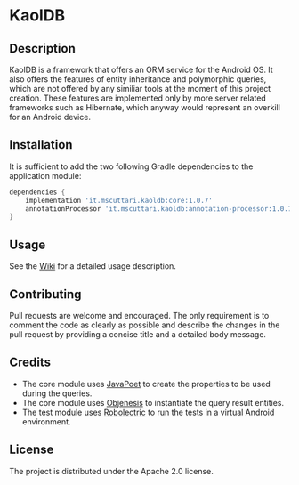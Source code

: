 # KaolDB
## Description
KaolDB is a framework that offers an ORM service for the Android OS. It also offers the features of entity inheritance and polymorphic queries, which are not offered by any similiar tools at the moment of this project creation. These features are implemented only by more server related frameworks such as Hibernate, which anyway would represent an overkill for an Android device.

## Installation
It is sufficient to add the two following Gradle dependencies to the application module:

```gradle
dependencies {
    implementation 'it.mscuttari.kaoldb:core:1.0.7'
    annotationProcessor 'it.mscuttari.kaoldb:annotation-processor:1.0.7'
}
```

## Usage
See the [Wiki](https://github.com/mscuttari/KaolDB/wiki) for a detailed usage description.

## Contributing
Pull requests are welcome and encouraged. The only requirement is to comment the code as clearly as possible and describe the changes in the pull request by providing a concise title and a detailed body message.

## Credits
* The core module uses [JavaPoet](https://github.com/square/javapoet) to create the properties to be used during the queries.
* The core module uses [Objenesis](https://github.com/easymock/objenesis) to instantiate the query result entities.
* The test module uses [Robolectric](https://github.com/robolectric/robolectric) to run the tests in a virtual Android environment.

## License
The project is distributed under the Apache 2.0 license.